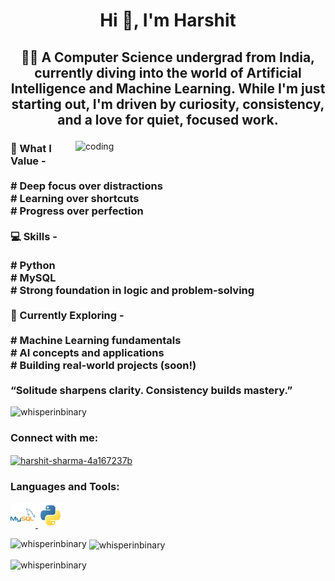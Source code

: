 <h1 align="center">Hi 👋, I'm Harshit</h1>
<h2 align="center"><p>👨‍💻 A Computer Science undergrad from India, currently diving into the world of Artificial Intelligence and Machine Learning. While I'm just starting out, I'm driven by curiosity, consistency, and a love for quiet, focused work.</p></h2>
<img align="right" alt="coding" width="400" src="https://backiee.com/static/wallpapers/1000x563/396529.jpg"/></p>

<h3 align="left"><p>🧠 What I Value -<br><br># Deep focus over distractions<br># Learning over shortcuts<br># Progress over perfection<br><br>💻 Skills -<br><br># Python<br># MySQL<br># Strong foundation in logic and problem-solving<br><br>🚀 Currently Exploring -<br><br># Machine Learning fundamentals<br># AI concepts and applications<br># Building real-world projects (soon!)<br><br>“Solitude sharpens clarity. Consistency builds mastery.”</p></h3>


<p align="left"> <img src="https://komarev.com/ghpvc/?username=whisperinbinary&label=Profile%20views&color=0e75b6&style=flat" alt="whisperinbinary" /> </p>

<h3 align="left">Connect with me:</h3>
<p align="left">
<a href="https://linkedin.com/in/harshit-sharma-4a167237b" target="blank"><img align="center" src="https://raw.githubusercontent.com/rahuldkjain/github-profile-readme-generator/master/src/images/icons/Social/linked-in-alt.svg" alt="harshit-sharma-4a167237b" height="30" width="40" /></a>
</p>

<h3 align="left">Languages and Tools:</h3>
<p align="left"> <a href="https://www.mysql.com/" target="_blank" rel="noreferrer"> <img src="https://raw.githubusercontent.com/devicons/devicon/master/icons/mysql/mysql-original-wordmark.svg" alt="mysql" width="40" height="40"/> </a> <a href="https://www.python.org" target="_blank" rel="noreferrer"> <img src="https://raw.githubusercontent.com/devicons/devicon/master/icons/python/python-original.svg" alt="python" width="40" height="40"/> </a> </p>

<p><img align="left" src="https://github-readme-stats.vercel.app/api/top-langs?username=whisperinbinary&show_icons=true&locale=en&layout=compact" alt="whisperinbinary" /></p>

<p>&nbsp;<img align="center" src="https://github-readme-stats.vercel.app/api?username=whisperinbinary&show_icons=true&locale=en" alt="whisperinbinary" /></p>

<p><img align="center" src="https://github-readme-streak-stats.herokuapp.com/?user=whisperinbinary&" alt="whisperinbinary" /></p>
